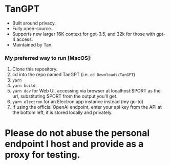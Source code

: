 # TanGPT

* Built around privacy.
* Fully open-source.
* Supports new larger 16K context for gpt-3.5, and 32k for those with gpt-4 access.
* Maintained by Tan.

### My preferred way to run [MacOS]:
1. Clone this repository.
2. cd into the repo named TanGPT (i.e. `cd Downloads/TanGPT`)
3. `yarn`
4. `yarn build`
5. `yarn dev` for Web UI, accessing via browser at localhost:$PORT as the url, substituting $PORT from the output you'll get.
5. `yarn electron` for an Electron app instance instead (my go-to)
6. If using the official OpenAI endpoint, enter your api key from the API at the bottom left, it is stored locally and privately.

# Please do not abuse the personal endpoint I host and provide as a proxy for testing.
